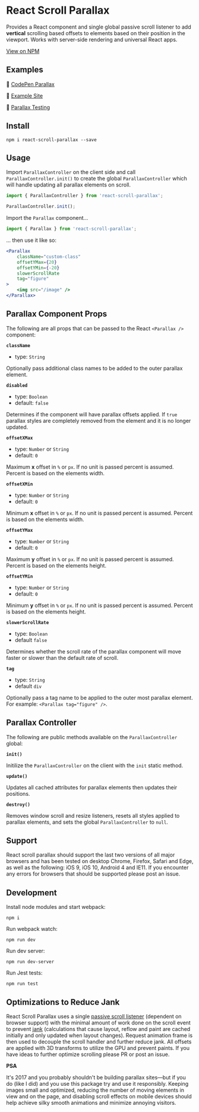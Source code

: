 # React Scroll Parallax

Provides a React component and single global passive scroll listener to add **vertical** scrolling based offsets to elements based on their position in the viewport. Works with server-side rendering and universal React apps.

[View on NPM](https://www.npmjs.com/package/react-scroll-parallax)

## Examples

🔗 [CodePen Parallax](https://codepen.io/jscottsmith/pen/eREbwz)

🔗 [Example Site](https://jscottsmith.github.io/react-scroll-parallax-examples/examples/parallax-example/)

🔗 [Parallax Testing](https://jscottsmith.github.io/react-scroll-parallax-examples/examples/parallax-test/)

## Install

```
npm i react-scroll-parallax --save
```

## Usage

Import `ParallaxController` on the client side and call `ParallaxController.init()` to create the global `ParallaxController` which will handle updating all parallax elements on scroll.

```javascript
import { ParallaxController } from 'react-scroll-parallax';

ParallaxController.init();
```

Import the `Parallax` component...

```javascript
import { Parallax } from 'react-scroll-parallax';
```

... then use it like so:

```jsx
<Parallax
    className="custom-class"
    offsetYMax={20}
    offsetYMin={-20}
    slowerScrollRate
    tag="figure"
>
    <img src="/image" />
</Parallax>
```

## Parallax Component Props

The following are all props that can be passed to the React `<Parallax />` component:

**`className`**

- type: `String`

Optionally pass additional class names to be added to the outer parallax element.

**`disabled`**

- type: `Boolean`
- default: `false`

Determines if the component will have parallax offsets applied. If `true` parallax styles are completely removed from the element and it is no longer updated.

**`offsetXMax`**

- type: `Number` or `String`
- default: `0`

Maximum **x** offset in `%` or `px`. If no unit is passed percent is assumed. Percent is based on the elements width.

**`offsetXMin`**

- type: `Number` or `String`
- default: `0`

Minimum **x** offset in `%` or `px`. If no unit is passed percent is assumed. Percent is based on the elements width.

**`offsetYMax`**

- type: `Number` or `String`
- default: `0`

Maximum **y** offset in `%` or `px`. If no unit is passed percent is assumed. Percent is based on the elements height.

**`offsetYMin`**

- type: `Number` or `String`
- default: `0`

Minimum **y** offset in `%` or `px`. If no unit is passed percent is assumed. Percent is based on the elements height.

**`slowerScrollRate`**

- type: `Boolean`
- default `false`

Determines whether the scroll rate of the parallax component will move faster or slower than the default rate of scroll.

**`tag`**

- type: `String`
- default `div`

Optionally pass a tag name to be applied to the outer most parallax element. For example: `<Parallax tag="figure" />`.

## Parallax Controller

The following are public methods available on the `ParallaxController` global:

**`init()`**

Initilize the `ParallaxController` on the client with the `init` static method.

**`update()`**

Updates all cached attributes for parallax elements then updates their positions.

**`destroy()`**

Removes window scroll and resize listeners, resets all styles applied to parallax elements, and sets the global `ParallaxController` to `null`.

## Support

React scroll parallax should support the last two versions of all major browsers and has been tested on desktop Chrome, Firefox, Safari and Edge, as well as the following: iOS 9, iOS 10, Android 4 and IE11. If you encounter any errors for browsers that should be supported please post an issue.

## Development

Install node modules and start webpack:

`npm i`

Run webpack watch:

`npm run dev`

Run dev server:

`npm run dev-server`

Run Jest tests:

`npm run test`

## Optimizations to Reduce Jank

React Scroll Parallax uses a single [passive scroll listener](https://developer.mozilla.org/en-US/docs/Web/API/EventTarget/addEventListener#Improving_scrolling_performance_with_passive_listeners) (dependent on browser support) with the minimal amount of work done on the scroll event to prevent [jank](http://jankfree.org/) (calculations that cause layout, reflow and paint are cached initially and only updated when layout changes). Request animation frame is then used to decouple the scroll handler and further reduce jank. All offsets are applied with 3D transforms to utilize the GPU and prevent paints. If you have ideas to further optimize scrolling please PR or post an issue.

**PSA**

It's 2017 and you probably shouldn't be building parallax sites—but if you do (like I did) and you use this package try and use it responsibly. Keeping images small and optimized, reducing the number of moving elements in view and on the page, and disabling scroll effects on mobile devices should help achieve silky smooth animations and minimize annoying visitors.
